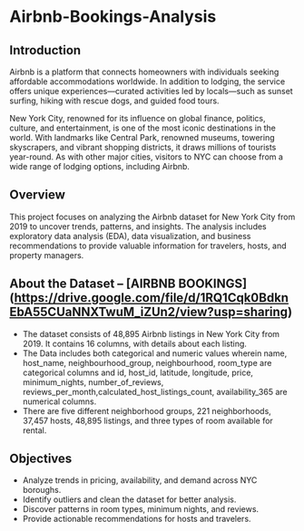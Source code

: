 # Airbnb-Bookings-Analysis

## Introduction
Airbnb is a platform that connects homeowners with individuals seeking affordable accommodations worldwide. In addition to lodging, the service offers unique experiences—curated activities led by locals—such as sunset surfing, hiking with rescue dogs, and guided food tours.

New York City, renowned for its influence on global finance, politics, culture, and entertainment, is one of the most iconic destinations in the world. With landmarks like Central Park, renowned museums, towering skyscrapers, and vibrant shopping districts, it draws millions of tourists year-round. As with other major cities, visitors to NYC can choose from a wide range of lodging options, including Airbnb.

## Overview
This project focuses on analyzing the Airbnb dataset for New York City from 2019 to uncover trends, patterns, and insights. The analysis includes exploratory data analysis (EDA), data visualization, and business recommendations to provide valuable information for travelers, hosts, and property managers.

## About the Dataset – [AIRBNB BOOKINGS] (https://drive.google.com/file/d/1RQ1Cqk0BdknEbA55CUaNNXTwuM_iZUn2/view?usp=sharing)
- The dataset consists of 48,895 Airbnb listings in New York City from 2019. It contains 16 columns, with details about each listing.
- The Data includes both categorical and numeric values wherein name, host_name, neighbourhood_group, neighbourhood, room_type are categorical columns and id, host_id, latitude, longitude, price, minimum_nights, number_of_reviews, reviews_per_month,calculated_host_listings_count, availability_365 are numerical columns.
- There are five different neighborhood groups, 221 neighborhoods, 37,457 hosts, 48,895 listings, and three types of room available for rental.

## Objectives
- Analyze trends in pricing, availability, and demand across NYC boroughs.
- Identify outliers and clean the dataset for better analysis.
- Discover patterns in room types, minimum nights, and reviews.
- Provide actionable recommendations for hosts and travelers.


